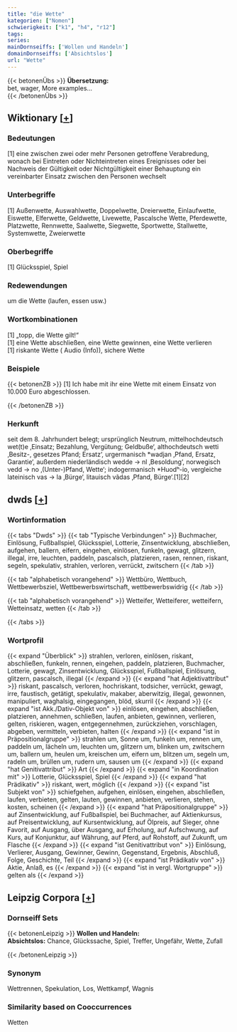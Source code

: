 ```yaml
---
title: "die Wette"
kategorien: ["Nomen"]
schwierigkeit: ["k1", "h4", "r12"]
tags:
series:
mainDornseiffs: ['Wollen und Handeln']
domainDornseiffs: ['Absichtslos']
url: "Wette"
---
```


{{< betonenÜbs >}}
**Übersetzung:**  
bet, wager, More examples...  
{{< /betonenÜbs >}}

## Wiktionary [[+](https://de.wiktionary.org/wiki/Wette)]

### Bedeutungen
[1] eine zwischen zwei oder mehr Personen getroffene Verabredung, wonach bei Eintreten oder Nichteintreten eines Ereignisses oder bei Nachweis der Gültigkeit oder Nichtgültigkeit einer Behauptung ein vereinbarter Einsatz zwischen den Personen wechselt  

### Unterbegriffe
[1] Außenwette, Auswahlwette, Doppelwette, Dreierwette, Einlaufwette, Eiswette, Elferwette, Geldwette, Livewette, Pascalsche Wette, Pferdewette, Platzwette, Rennwette, Saalwette, Siegwette, Sportwette, Stallwette, Systemwette, Zweierwette  

### Oberbegriffe
[1] Glücksspiel, Spiel  

### Redewendungen
um die Wette (laufen, essen usw.)  

### Wortkombinationen
[1] „topp, die Wette gilt!“  
[1] eine Wette abschließen, eine Wette gewinnen, eine Wette verlieren  
[1] riskante Wette ( Audio (Info)), sichere Wette  

### Beispiele
{{< betonenZB >}}
[1] Ich habe mit ihr eine Wette mit einem Einsatz von 10.000 Euro abgeschlossen.  

{{< /betonenZB >}}
### Herkunft
seit dem 8. Jahrhundert belegt; ursprünglich Neutrum, mittelhochdeutsch wet(t)e ‚Einsatz; Bezahlung, Vergütung; Geldbuße‘, althochdeutsch wetti ‚Besitz-, gesetzes Pfand; Ersatz‘, urgermanisch *wadjan ‚Pfand, Ersatz, Garantie‘, außerdem niederländisch wedde → nl ‚Besoldung‘, norwegisch vedd → no ‚(Unter-)Pfand, Wette‘; indogermanisch *Huodʰ-io, vergleiche lateinisch vas → la ‚Bürge‘, litauisch vãdas ‚Pfand, Bürge‘.[1][2]  



## dwds [[+](https://www.dwds.de/wb/Wette)]

### Wortinformation
{{< tabs "Dwds" >}}
{{< tab "Typische Verbindungen" >}}
Buchmacher, Einlösung, Fußballspiel, Glücksspiel, Lotterie, Zinsentwicklung, abschließen, aufgehen, ballern, eifern, eingehen, einlösen, funkeln, gewagt, glitzern, illegal, irre, leuchten, paddeln, pascalsch, platzieren, rasen, rennen, riskant, segeln, spekulativ, strahlen, verloren, verrückt, zwitschern
{{< /tab >}}

{{< tab "alphabetisch vorangehend" >}}
Wettbüro, Wettbuch, Wettbewerbsziel, Wettbewerbswirtschaft, wettbewerbswidrig
{{< /tab >}}

{{< tab "alphabetisch vorangehend" >}}
Wetteifer, Wetteiferer, wetteifern, Wetteinsatz, wetten
{{< /tab >}}

{{< /tabs >}}

### Wortprofil
{{< expand "Überblick" >}} strahlen, verloren, einlösen, riskant, abschließen, funkeln, rennen, eingehen, paddeln, platzieren, Buchmacher, Lotterie, gewagt, Zinsentwicklung, Glücksspiel, Fußballspiel, Einlösung, glitzern, pascalsch, illegal {{< /expand >}}
{{< expand "hat Adjektivattribut" >}} riskant, pascalsch, verloren, hochriskant, todsicher, verrückt, gewagt, irre, faustisch, getätigt, spekulativ, makaber, aberwitzig, illegal, gewonnen, manipuliert, waghalsig, eingegangen, blöd, skurril {{< /expand >}}
{{< expand "ist Akk./Dativ-Objekt von" >}} einlösen, eingehen, abschließen, platzieren, annehmen, schließen, laufen, anbieten, gewinnen, verlieren, gelten, riskieren, wagen, entgegennehmen, zurückziehen, vorschlagen, abgeben, vermitteln, verbieten, halten {{< /expand >}}
{{< expand "ist in Präpositionalgruppe" >}} strahlen um, Sonne um, funkeln um, rennen um, paddeln um, lächeln um, leuchten um, glitzern um, blinken um, zwitschern um, ballern um, heulen um, kreischen um, eifern um, blitzen um, segeln um, radeln um, brüllen um, rudern um, sausen um {{< /expand >}}
{{< expand "hat Genitivattribut" >}} Art {{< /expand >}}
{{< expand "in Koordination mit" >}} Lotterie, Glücksspiel, Spiel {{< /expand >}}
{{< expand "hat Prädikativ" >}} riskant, wert, möglich {{< /expand >}}
{{< expand "ist Subjekt von" >}} schiefgehen, aufgehen, einlösen, eingehen, abschließen, laufen, verbieten, gelten, lauten, gewinnen, anbieten, verlieren, stehen, kosten, scheinen {{< /expand >}}
{{< expand "hat Präpositionalgruppe" >}} auf Zinsentwicklung, auf Fußballspiel, bei Buchmacher, auf Aktienkursus, auf Preisentwicklung, auf Kursentwicklung, auf Ölpreis, auf Sieger, ohne Favorit, auf Ausgang, über Ausgang, auf Erholung, auf Aufschwung, auf Kurs, auf Konjunktur, auf Währung, auf Pferd, auf Rohstoff, auf Zukunft, um Flasche {{< /expand >}}
{{< expand "ist Genitivattribut von" >}} Einlösung, Verlierer, Ausgang, Gewinner, Gewinn, Gegenstand, Ergebnis, Abschluß, Folge, Geschichte, Teil {{< /expand >}}
{{< expand "ist Prädikativ von" >}} Aktie, Anlaß, es {{< /expand >}}
{{< expand "ist in vergl. Wortgruppe" >}} gelten als {{< /expand >}}

## Leipzig Corpora [[+](https://corpora.uni-leipzig.de/en/res?word=Wette&corpusId=deu_newscrawl-public_2018)]

### Dornseiff Sets
{{< betonenLeipzig >}}
**Wollen und Handeln:**  
**Absichtslos:** Chance, Glückssache, Spiel, Treffer, Ungefähr, Wette, Zufall  

{{< /betonenLeipzig >}}

### Synonym
Wettrennen, Spekulation, Los, Wettkampf, Wagnis


### Similarity based on Cooccurrences
Wetten

